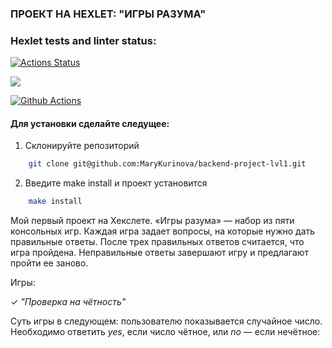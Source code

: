 ### ПРОЕКТ НА HEXLET: "ИГРЫ РАЗУМА"


### Hexlet tests and linter status:
[![Actions Status](https://github.com/MaryKurinova/backend-project-lvl1/workflows/hexlet-check/badge.svg)](https://github.com/MaryKurinova/backend-project-lvl1/actions)

<a href="https://codeclimate.com/github/codeclimate/codeclimate/maintainability"><img src="https://api.codeclimate.com/v1/badges/a99a88d28ad37a79dbf6/maintainability" /></a>

<a href="https://github.com/MaryKurinova/backend-project-lvl1/actions"><img src="https://github.com/MaryKurinova/backend-project-lvl1/workflows/Node%20CI/badge.svg" alt="Github Actions" style="max-width: 100%;"></a></p>

#### Для установки сделайте следущее:
1. Склонируйте репозиторий 
```bash
    git clone git@github.com:MaryKurinova/backend-project-lvl1.git
```
2. Введите make install и проект установится
```bash
    make install
```

Мой первый проект на Хекслете. «Игры разума» — набор из пяти консольных игр. Каждая игра задает вопросы, на которые нужно дать правильные ответы. После трех правильных ответов считается, что игра пройдена. Неправильные ответы завершают игру и предлагают пройти ее заново.
 
Игры:

✓ <i>"Проверка на чётность"</i>

Суть игры в следующем: пользователю показывается случайное число. Необходимо ответить <i>yes</i>, если число чётное, или <i>no</i> — если нечётное:

<script id="asciicast-fj1ZnVthJxpz3Thdbbiierj3v" src="https://asciinema.org/a/fj1ZnVthJxpz3Thdbbiierj3v.js" async></script>


